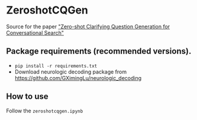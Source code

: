 # ZeroshotCQGen
Source for the paper ["Zero-shot Clarifying Question Generation for Conversational Search"](https://arxiv.org/abs/2301.12660)

## Package requirements (recommended versions).
* `pip install -r requirements.txt`
* Download neurologic decoding package from https://github.com/GXimingLu/neurologic_decoding

## How to use
Follow the `zeroshotcqgen.ipynb`
